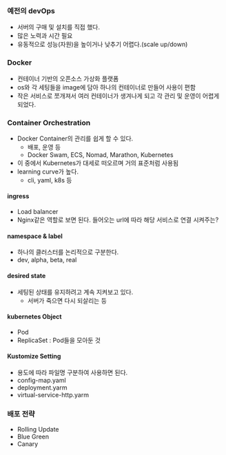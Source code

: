 ### 예전의 devOps
- 서버의 구매 및 설치를 직접 했다.
- 많은 노력과 시간 필요
- 유동적으로 성능(자원)을 높이거나 낮추기 어렵다.(scale up/down)

### Docker
- 컨테이너 기반의 오픈소스 가상화 플랫폼
- os와 각 세팅들을 image에 담아 하나의 컨테이너로 만들어 사용이 편함
- 작은 서비스로 쪼개져서 여러 컨테이너가 생겨나게 되고 각 관리 및 운영이 어렵게 되었다.

### Container Orchestration
- Docker Container의 관리를 쉽게 할 수 있다.
  - 배포, 운영 등
  - Docker Swam, ECS, Nomad, Marathon, Kubernetes
- 이 중에서 Kubernetes가 대세로 떠오르며 거의 표준처럼 사용됨
- learning curve가 높다.
  - cli, yaml, k8s 등


#### ingress
- Load balancer
- Nginx같은 역할로 보면 된다. 들어오는 url에 따라 해당 서비스로 연결 시켜주는?

#### namespace & label
- 하나의 클러스터를 논리적으로 구분한다.
- dev, alpha, beta, real

#### desired state
- 세팅된 상태를 유지하려고 계속 지켜보고 있다.
  - 서버가 죽으면 다시 되살리는 등

#### kubernetes Object
- Pod
- ReplicaSet : Pod들을 모아둔 것

#### Kustomize Setting
- 용도에 따라 파일명 구분하여 사용하면 된다.
- config-map.yaml
- deployment.yarm
- virtual-service-http.yarm

### 배포 전략
- Rolling Update
- Blue Green
- Canary